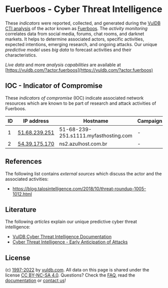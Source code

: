 # Fuerboos - Cyber Threat Intelligence

These _indicators_ were reported, collected, and generated during the [VulDB CTI analysis](https://vuldb.com/?kb.cti) of the actor known as [Fuerboos](https://vuldb.com/?actor.fuerboos). The _activity monitoring_ correlates data from social media, forums, chat rooms, and darknet markets. It helps to determine associated actors, specific activities, expected intentions, emerging research, and ongoing attacks. Our unique _predictive model_ uses _big data_ to forecast activities and their characteristics.

_Live data_ and more _analysis capabilities_ are available at [https://vuldb.com/?actor.fuerboos](https://vuldb.com/?actor.fuerboos)

## IOC - Indicator of Compromise

These _indicators of compromise_ (IOC) indicate associated network resources which are known to be part of research and attack activities of Fuerboos.

ID | IP address | Hostname | Campaign | Confidence
-- | ---------- | -------- | -------- | ----------
1 | [51.68.239.251](https://vuldb.com/?ip.51.68.239.251) | 51-68-239-251.s1111.myfasthosting.com | - | High
2 | [54.39.175.170](https://vuldb.com/?ip.54.39.175.170) | ns2.azulhost.com.br | - | High

## References

The following list contains _external sources_ which discuss the actor and the associated activities:

* https://blog.talosintelligence.com/2018/10/threat-roundup-1005-1012.html

## Literature

The following _articles_ explain our unique predictive cyber threat intelligence:

* [VulDB Cyber Threat Intelligence Documentation](https://vuldb.com/?kb.cti)
* [Cyber Threat Intelligence - Early Anticipation of Attacks](https://www.scip.ch/en/?labs.20201022)

## License

(c) [1997-2022](https://vuldb.com/?kb.changelog) by [vuldb.com](https://vuldb.com/?kb.about). All data on this page is shared under the license [CC BY-NC-SA 4.0](https://creativecommons.org/licenses/by-nc-sa/4.0/). Questions? Check the [FAQ](https://vuldb.com/?kb.faq), read the [documentation](https://vuldb.com/?kb) or [contact us](https://vuldb.com/?contact)!
